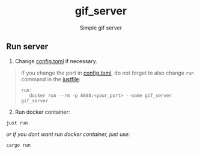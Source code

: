 <h1 align="center">gif_server</h1>
<div align="center">
    Simple gif server
</div>

<h2>Run server</h2>

1. Change [config.toml](./config.toml) if necessary.
> If you change the port in [config.toml](./config.toml), do not forget to also
> change `run` command in the [justfile](./justfile):
> ```
> run: 
>    docker run --rm -p 8888:<your_port> --name gif_server gif_server
> ```

2. Run docker container:
```
just run
```
*or if you dont want run docker container, just use:*
```
cargo run
```